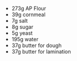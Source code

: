 * 273g AP Flour
* 39g cornmeal
* 7g salt
* 8g sugar
* 5g yeast
* 195g water
* 37g butter for dough
* 37g butter for lamination
